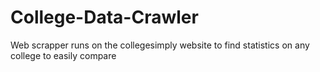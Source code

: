 # College-Data-Crawler
Web scrapper runs on the collegesimply website to find statistics on any college to easily compare
